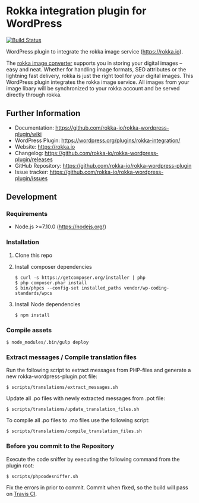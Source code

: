 # Rokka integration plugin for WordPress

[![Build Status](https://travis-ci.org/rokka-io/rokka-wordpress-plugin.svg?branch=master)](https://travis-ci.org/rokka-io/rokka-wordpress-plugin)

WordPress plugin to integrate the rokka image service (https://rokka.io).

The [rokka image converter](https://rokka.io) supports you in storing your digital images – easy and neat. Whether for handling image formats, SEO attributes or the lightning fast delivery, rokka is just the right tool for your digital images.
This WordPress plugin integrates the rokka image service. All images from your image libary will be synchronized to your rokka account and be served directly through rokka.

## Further Information

* Documentation: https://github.com/rokka-io/rokka-wordpress-plugin/wiki
* WordPress Plugin: https://wordpress.org/plugins/rokka-integration/
* Website: https://rokka.io
* Changelog: https://github.com/rokka-io/rokka-wordpress-plugin/releases
* GitHub Repository: https://github.com/rokka-io/rokka-wordpress-plugin
* Issue tracker: https://github.com/rokka-io/rokka-wordpress-plugin/issues

## Development

### Requirements

* Node.js >=7.10.0 (https://nodejs.org/)

### Installation

1. Clone this repo

1. Install composer dependencies

    ```
    $ curl -s https://getcomposer.org/installer | php
    $ php composer.phar install
    $ bin/phpcs --config-set installed_paths vendor/wp-coding-standards/wpcs
    ```

1. Install Node dependencies

    ```
    $ npm install
    ```

### Compile assets

    $ node_modules/.bin/gulp deploy

### Extract messages / Compile translation files

Run the following script to extract messages from PHP-files and generate a new rokka-wordpress-plugin.pot file:

    $ scripts/translations/extract_messages.sh

Update all .po files with newly extracted messages from .pot file:

    $ scripts/translations/update_translation_files.sh

To compile all .po files to .mo files use the following script:

    $ scripts/translations/compile_translation_files.sh

### Before you commit to the Repository

Execute the code sniffer by executing the following command from the plugin root:

    $ scripts/phpcodesniffer.sh

Fix the errors in prior to commit. Commit when fixed, so the build will pass on [Travis CI](https://travis-ci.org/rokka-io/rokka-wordpress-plugin).
